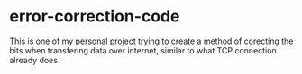 # error-correction-code

This is one of my personal project trying to create a method of corecting the bits when transfering data over internet, similar to what TCP connection already does.
